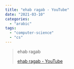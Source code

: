 ```yaml
---
title: "ehab ragab - YouTube"
date: "2021-03-10"
categories: 
  - "arabic"
tags: 
  - "computer-science"
  - "cs"
---
```


> ehab ragab
> 
> [ehab ragab - YouTube](https://www.youtube.com/c/ehabragab/playlists)
